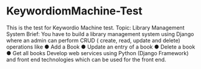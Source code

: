 # KeywordiomMachine-Test

This is the test for Keywordio Machine test.
Topic: Library Management System
Brief:
You have to build a library management system using Django where an admin can
perform CRUD ( create, read, update and delete) operations like
● Add a Book
● Update an entry of a book
● Delete a book
● Get all books
Develop web services using Python (Django Framework)
and front end technologies which can be used for the front end.
